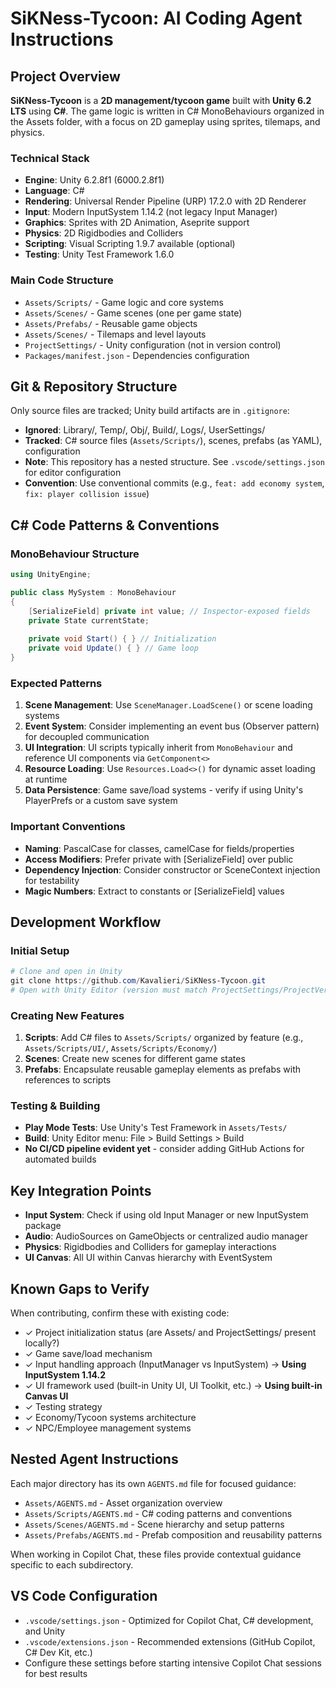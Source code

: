 # SiKNess-Tycoon: AI Coding Agent Instructions

## Project Overview
**SiKNess-Tycoon** is a **2D management/tycoon game** built with **Unity 6.2 LTS** using **C#**. The game logic is written in C# MonoBehaviours organized in the Assets folder, with a focus on 2D gameplay using sprites, tilemaps, and physics.

### Technical Stack
- **Engine**: Unity 6.2.8f1 (6000.2.8f1)
- **Language**: C#
- **Rendering**: Universal Render Pipeline (URP) 17.2.0 with 2D Renderer
- **Input**: Modern InputSystem 1.14.2 (not legacy Input Manager)
- **Graphics**: Sprites with 2D Animation, Aseprite support
- **Physics**: 2D Rigidbodies and Colliders
- **Scripting**: Visual Scripting 1.9.7 available (optional)
- **Testing**: Unity Test Framework 1.6.0

### Main Code Structure
- `Assets/Scripts/` - Game logic and core systems
- `Assets/Scenes/` - Game scenes (one per game state)
- `Assets/Prefabs/` - Reusable game objects
- `Assets/Scenes/` - Tilemaps and level layouts
- `ProjectSettings/` - Unity configuration (not in version control)
- `Packages/manifest.json` - Dependencies configuration

## Git & Repository Structure
Only source files are tracked; Unity build artifacts are in `.gitignore`:
- **Ignored**: Library/, Temp/, Obj/, Build/, Logs/, UserSettings/
- **Tracked**: C# source files (`Assets/Scripts/`), scenes, prefabs (as YAML), configuration
- **Note**: This repository has a nested structure. See `.vscode/settings.json` for editor configuration
- **Convention**: Use conventional commits (e.g., `feat: add economy system`, `fix: player collision issue`)

## C# Code Patterns & Conventions

### MonoBehaviour Structure
```csharp
using UnityEngine;

public class MySystem : MonoBehaviour
{
    [SerializeField] private int value; // Inspector-exposed fields
    private State currentState;
    
    private void Start() { } // Initialization
    private void Update() { } // Game loop
}
```

### Expected Patterns
1. **Scene Management**: Use `SceneManager.LoadScene()` or scene loading systems
2. **Event System**: Consider implementing an event bus (Observer pattern) for decoupled communication
3. **UI Integration**: UI scripts typically inherit from `MonoBehaviour` and reference UI components via `GetComponent<>`
4. **Resource Loading**: Use `Resources.Load<>()` for dynamic asset loading at runtime
5. **Data Persistence**: Game save/load systems - verify if using Unity's PlayerPrefs or a custom save system

### Important Conventions
- **Naming**: PascalCase for classes, camelCase for fields/properties
- **Access Modifiers**: Prefer private with [SerializeField] over public
- **Dependency Injection**: Consider constructor or SceneContext injection for testability
- **Magic Numbers**: Extract to constants or [SerializeField] values

## Development Workflow

### Initial Setup
```powershell
# Clone and open in Unity
git clone https://github.com/Kavalieri/SiKNess-Tycoon.git
# Open with Unity Editor (version must match ProjectSettings/ProjectVersion.txt)
```

### Creating New Features
1. **Scripts**: Add C# files to `Assets/Scripts/` organized by feature (e.g., `Assets/Scripts/UI/`, `Assets/Scripts/Economy/`)
2. **Scenes**: Create new scenes for different game states
3. **Prefabs**: Encapsulate reusable gameplay elements as prefabs with references to scripts

### Testing & Building
- **Play Mode Tests**: Use Unity's Test Framework in `Assets/Tests/`
- **Build**: Unity Editor menu: File > Build Settings > Build
- **No CI/CD pipeline evident yet** - consider adding GitHub Actions for automated builds

## Key Integration Points
- **Input System**: Check if using old Input Manager or new InputSystem package
- **Audio**: AudioSources on GameObjects or centralized audio manager
- **Physics**: Rigidbodies and Colliders for gameplay interactions
- **UI Canvas**: All UI within Canvas hierarchy with EventSystem

## Known Gaps to Verify
When contributing, confirm these with existing code:
- ✓ Project initialization status (are Assets/ and ProjectSettings/ present locally?)
- ✓ Game save/load mechanism
- ✓ Input handling approach (InputManager vs InputSystem) → **Using InputSystem 1.14.2**
- ✓ UI framework used (built-in Unity UI, UI Toolkit, etc.) → **Using built-in Canvas UI**
- ✓ Testing strategy
- ✓ Economy/Tycoon systems architecture
- ✓ NPC/Employee management systems

## Nested Agent Instructions
Each major directory has its own `AGENTS.md` file for focused guidance:
- `Assets/AGENTS.md` - Asset organization overview
- `Assets/Scripts/AGENTS.md` - C# coding patterns and conventions
- `Assets/Scenes/AGENTS.md` - Scene hierarchy and setup patterns
- `Assets/Prefabs/AGENTS.md` - Prefab composition and reusability patterns

When working in Copilot Chat, these files provide contextual guidance specific to each subdirectory.

## VS Code Configuration
- `.vscode/settings.json` - Optimized for Copilot Chat, C# development, and Unity
- `.vscode/extensions.json` - Recommended extensions (GitHub Copilot, C# Dev Kit, etc.)
- Configure these settings before starting intensive Copilot Chat sessions for best results
